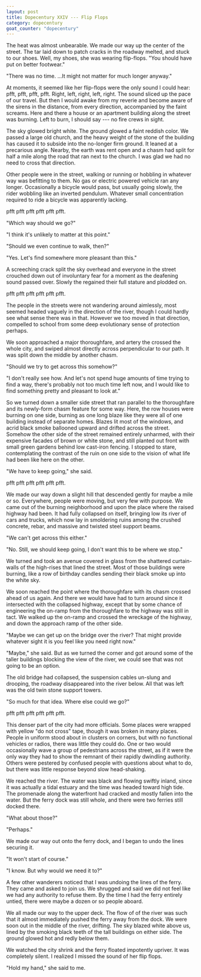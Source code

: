 ```yaml
---
layout: post
title: Dopecentury XXIV --- Flip Flops
category: dopecentury
goat_counter: "dopecentury" 
---
```


The heat was almost unbearable. We made our way up the center of the street. The tar laid down to patch cracks in the roadway melted, and stuck to our shoes. Well, my shoes, she was wearing flip-flops. "You should have put on better footwear."

"There was no time. ...It might not matter for much longer anyway."

At moments, it seemed like her flip-flops were the only sound I could hear: pfft, pfft, pfft, pfft. Right, left, right, left, right. The sound sliced up the pace of our travel. But then I would awake from my reverie and become aware of the sirens in the distance, from every direction, accompanied by the faint screams. Here and there a house or an apartment building along the street was burning. Left to burn, I should say --- no fire crews in sight.

The sky glowed bright white. The ground glowed a faint reddish color. We passed a large old church, and the heavy weight of the stone of the building has caused it to subside into the no-longer firm ground. It leaned at a precarious angle. Nearby, the earth was rent open and a chasm had split for half a mile along the road that ran next to the church. I was glad we had no need to cross that direction.

Other people were in the street, walking or running or hobbling in whatever way was befitting to them. No gas or electric powered vehicle ran any longer. Occasionally a bicycle would pass, but usually going slowly, the rider wobbling like an inverted pendulum. Whatever small concentration required to ride a bicycle was apparently lacking.

pfft pfft pfft pfft pfft pfft.

"Which way should we go?"

"I think it's unlikely to matter at this point."

"Should we even continue to walk, then?"

"Yes. Let's find somewhere more pleasant than this."

A screeching crack split the sky overhead and everyone in the street crouched down out of involuntary fear for a moment as the deafening sound passed over. Slowly the regained their full stature and plodded on.

pfft pfft pfft pfft pfft pfft.

The people in the streets were not wandering around aimlessly, most seemed headed vaguely in the direction of the river, though I could hardly see what sense there was in that. However we too moved in that direction, compelled to school from some deep evolutionary sense of protection perhaps.

We soon approached a major thoroughfare, and artery the crossed the whole city, and swiped almost directly across perpendicular to our path. It was split down the middle by another chasm.

"Should we try to get across this somehow?"

"I don't really see how. And let's not spend huge amounts of time trying to find a way, there's probably not too much time left now, and I would like to find something pretty and pleasant to look at."

So we turned down a smaller side street that ran parallel to the thoroughfare and its newly-form chasm feature for some way. Here, the row houses were burning on one side, burning as one long blaze like they were all of one building instead of separate homes. Blazes lit most of the windows, and acrid black smoke ballooned upward and drifted across the street. Somehow the other side of the street remained entirely unharmed, with their expensive facades of brown or white stone, and still planted out front with small green gardens behind low cast-iron fencing. I stopped to stare, contemplating the contrast of the ruin on one side to the vision of what life had been like here on the other.

"We have to keep going," she said.

pfft pfft pfft pfft pfft pfft. 

We made our way down a slight hill that descended gently for maybe a mile or so. Everywhere, people were moving, but very few with purpose. We came out of the burning neighborhood and upon the place where the raised highway had been. It had fully collapsed on itself, bringing low its river of cars and trucks, which now lay in smoldering ruins among the crushed concrete, rebar, and massive and twisted steel support beams.

"We can't get across this either."

"No. Still, we should keep going, I don't want this to be where we stop."

We turned and took an avenue covered in glass from the shattered curtain-walls of the high-rises that lined the street. Most of those buildings were burning, like a row of birthday candles sending their black smoke up into the white sky.

We soon reached the point where the thoroughfare with its chasm crossed ahead of us again. And there we would have had to turn around since it intersected with the collapsed highway, except that by some chance of engineering the on-ramp from the thoroughfare to the highway was still in tact. We walked up the on-ramp and crossed the wreckage of the highway, and down the approach ramp of the other side.

"Maybe we can get up on the bridge over the river? That might provide whatever sight it is you feel like you need right now."

"Maybe," she said. But as we turned the corner and got around some of the taller buildings blocking the view of the river, we could see that was not going to be an option.

The old bridge had collapsed, the suspension cables un-slung and drooping, the roadway disappeared into the river below. All that was left was the old twin stone support towers.

"So much for that idea. Where else could we go?"

pfft pfft pfft pfft pfft pfft. 

This denser part of the city had more officials. Some places were wrapped with yellow "do not cross" tape, though it was broken in many places. People in uniform stood about in clusters on corners, but with no functional vehicles or radios, there was little they could do. One or two would occasionally wave a group of pedestrians across the street, as if it were the only way they had to show the remnant of their rapidly dwindling authority. Others were pestered by confused people with questions about what to do, but there was little response beyond slow head-shaking.

We reached the river. The water was black and flowing swiftly inland, since it was actually a tidal estuary and the time was headed toward high tide. The promenade along the waterfront had cracked and mostly fallen into the water. But the ferry dock was still whole, and there were two ferries still docked there.

"What about those?"

"Perhaps."

We made our way out onto the ferry dock, and I began to undo the lines securing it.

"It won't start of course."

"I know. But why would we need it to?"

A few other wanderers noticed that I was undoing the lines of the ferry. They came and asked to join us. We shrugged and said we did not feel like we had any authority to refuse them. By the time I had the ferry entirely untied, there were maybe a dozen or so people aboard.

We all made our way to the upper deck. The flow of of the river was such that it almost immediately pushed the ferry away from the dock. We were soon out in the middle of the river, drifting. The sky blazed white above us, lined by the smoking black teeth of the tall buildings on either side. The ground glowed hot and redly below them.

We watched the city shrink and the ferry floated impotently upriver. It was completely silent. I realized I missed the sound of her flip flops.

"Hold my hand," she said to me.





